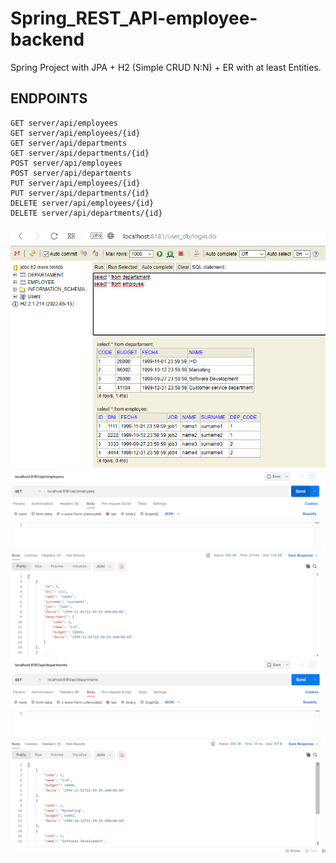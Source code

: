 # Spring_REST_API-employee-backend
Spring Project with JPA + H2 (Simple CRUD N:N) + ER with at least Entities.
## ENDPOINTS
```
GET server/api/employees
GET server/api/employees/{id}
GET server/api/departments
GET server/api/departments/{id}
POST server/api/employees
POST server/api/departments
PUT server/api/employees/{id}
PUT server/api/departments/{id}
DELETE server/api/employees/{id}
DELETE server/api/departments/{id}
```
![Alt text](screenshots/screenshot-1.png)
![Alt text](screenshots/screenshot-2.png)
![Alt text](screenshots/screenshot-3.png)
